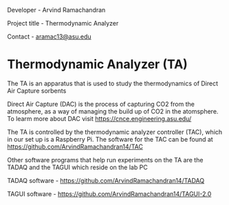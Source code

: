 Developer - Arvind Ramachandran

Project title -  Thermodynamic Analyzer 

Contact - aramac13@asu.edu

# Thermodynamic Analyzer (TA)

The TA is an apparatus that is used to study the thermodynamics of Direct Air Capture sorbents

Direct Air Capture (DAC) is the process of capturing CO2 from the atmosphere, as a way of managing the build up of CO2 in the atomsphere. To learm more about DAC visit https://cnce.engineering.asu.edu/

The TA is controlled by the thermodynamic analyzer controller (TAC), which in our set up is a Raspberry Pi. The software for the TAC can be found at https://github.com/ArvindRamachandran14/TAC

Other software programs that help run experiments on the TA are the TADAQ and the TAGUI which reside on the lab PC 

TADAQ software - https://github.com/ArvindRamachandran14/TADAQ

TAGUI software - https://github.com/ArvindRamachandran14/TAGUI-2.0

